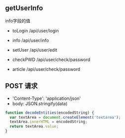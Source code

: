 ## getUserInfo

 info字段的值

* toLogin   /api/user/login
* info      /api/user/info
* setUser   /api/user/edit
* checkPWD  /api/user/check/password

* article   /api/user/check/password



## POST 请求
* 'Content-Type': 'application/json'
*  body: JSON.stringify(data)


```js
function decodeEntities(encodedString) {
  var textArea = document.createElement('textarea');
  textArea.innerHTML = encodedString;
  return textArea.value;
}
```